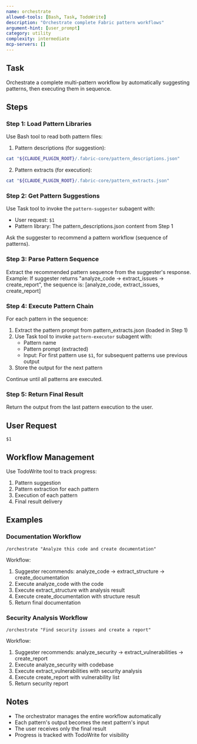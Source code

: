 ```yaml
---
name: orchestrate
allowed-tools: [Bash, Task, TodoWrite]
description: "Orchestrate complete Fabric pattern workflows"
argument-hint: [user_prompt]
category: utility
complexity: intermediate
mcp-servers: []
---
```


## Task

Orchestrate a complete multi-pattern workflow by automatically suggesting patterns, then executing them in sequence.

## Steps

### Step 1: Load Pattern Libraries

Use Bash tool to read both pattern files:

1. Pattern descriptions (for suggestion):
```bash
cat "${CLAUDE_PLUGIN_ROOT}/.fabric-core/pattern_descriptions.json"
```

2. Pattern extracts (for execution):
```bash
cat "${CLAUDE_PLUGIN_ROOT}/.fabric-core/pattern_extracts.json"
```

### Step 2: Get Pattern Suggestions

Use Task tool to invoke the `pattern-suggester` subagent with:
- User request: `$1`
- Pattern library: The pattern_descriptions.json content from Step 1

Ask the suggester to recommend a pattern workflow (sequence of patterns).

### Step 3: Parse Pattern Sequence

Extract the recommended pattern sequence from the suggester's response.
Example: If suggester returns "analyze_code → extract_issues → create_report",
the sequence is: [analyze_code, extract_issues, create_report]

### Step 4: Execute Pattern Chain

For each pattern in the sequence:

1. Extract the pattern prompt from pattern_extracts.json (loaded in Step 1)
2. Use Task tool to invoke `pattern-executor` subagent with:
   - Pattern name
   - Pattern prompt (extracted)
   - Input: For first pattern use `$1`, for subsequent patterns use previous output
3. Store the output for the next pattern

Continue until all patterns are executed.

### Step 5: Return Final Result

Return the output from the last pattern execution to the user.

## User Request

```
$1
```

## Workflow Management

Use TodoWrite tool to track progress:
1. Pattern suggestion
2. Pattern extraction for each pattern
3. Execution of each pattern
4. Final result delivery

## Examples

### Documentation Workflow
```
/orchestrate "Analyze this code and create documentation"
```

Workflow:
1. Suggester recommends: analyze_code → extract_structure → create_documentation
2. Execute analyze_code with the code
3. Execute extract_structure with analysis result
4. Execute create_documentation with structure result
5. Return final documentation

### Security Analysis Workflow
```
/orchestrate "Find security issues and create a report"
```

Workflow:
1. Suggester recommends: analyze_security → extract_vulnerabilities → create_report
2. Execute analyze_security with codebase
3. Execute extract_vulnerabilities with security analysis
4. Execute create_report with vulnerability list
5. Return security report

## Notes

- The orchestrator manages the entire workflow automatically
- Each pattern's output becomes the next pattern's input
- The user receives only the final result
- Progress is tracked with TodoWrite for visibility
